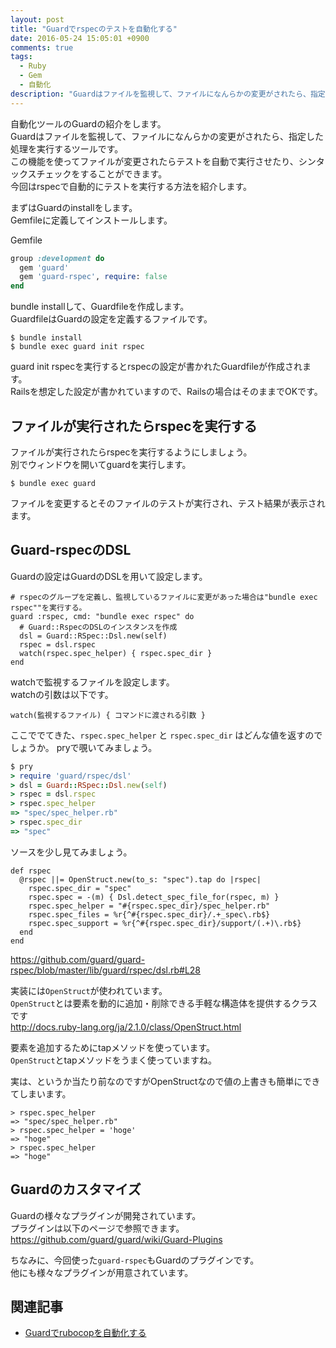 ```yaml
---
layout: post
title: "Guardでrspecのテストを自動化する"
date: 2016-05-24 15:05:01 +0900
comments: true
tags: 
  - Ruby 
  - Gem 
  - 自動化
description: "Guardはファイルを監視して、ファイルになんらかの変更がされたら、指定した処理を実行するツールです。この機能を使ってファイルが変更されたらテストを自動で実行させたり、シンタックスチェックをすることができます。今回はrspecで自動的にテストを実行する方法を紹介します。"
---
```


自動化ツールのGuardの紹介をします。  
Guardはファイルを監視して、ファイルになんらかの変更がされたら、指定した処理を実行するツールです。  
この機能を使ってファイルが変更されたらテストを自動で実行させたり、シンタックスチェックをすることができます。  
今回はrspecで自動的にテストを実行する方法を紹介します。  

まずはGuardのinstallをします。  
Gemfileに定義してインストールします。  

Gemfile


```ruby
group :development do
  gem 'guard'
  gem 'guard-rspec', require: false
end

```

bundle installして、Guardfileを作成します。  
GuardfileはGuardの設定を定義するファイルです。


```
$ bundle install
$ bundle exec guard init rspec

```

guard init rspecを実行するとrspecの設定が書かれたGuardfileが作成されます。  
Railsを想定した設定が書かれていますので、Railsの場合はそのままでOKです。

## ファイルが実行されたらrspecを実行する

ファイルが実行されたらrspecを実行するようにしましょう。  
別でウィンドウを開いてguardを実行します。  


```
$ bundle exec guard

```

ファイルを変更するとそのファイルのテストが実行され、テスト結果が表示されます。

## Guard-rspecのDSL

Guardの設定はGuardのDSLを用いて設定します。


```
# rspecのグループを定義し、監視しているファイルに変更があった場合は"bundle exec rspec""を実行する。
guard :rspec, cmd: "bundle exec rspec" do
  # Guard::RspecのDSLのインスタンスを作成
  dsl = Guard::RSpec::Dsl.new(self)
  rspec = dsl.rspec
  watch(rspec.spec_helper) { rspec.spec_dir }
end

```

watchで監視するファイルを設定します。  
watchの引数は以下です。  


```text
watch(監視するファイル) { コマンドに渡される引数 }

```

ここででてきた、`rspec.spec_helper` と `rspec.spec_dir` はどんな値を返すのでしょうか。
pryで覗いてみましょう。


```ruby
$ pry
> require 'guard/rspec/dsl'
> dsl = Guard::RSpec::Dsl.new(self)
> rspec = dsl.rspec
> rspec.spec_helper
=> "spec/spec_helper.rb"
> rspec.spec_dir
=> "spec"

```

ソースを少し見てみましょう。


```
def rspec
  @rspec ||= OpenStruct.new(to_s: "spec").tap do |rspec|
    rspec.spec_dir = "spec"
    rspec.spec = -(m) { Dsl.detect_spec_file_for(rspec, m) }
    rspec.spec_helper = "#{rspec.spec_dir}/spec_helper.rb"
    rspec.spec_files = %r{^#{rspec.spec_dir}/.+_spec\.rb$}
    rspec.spec_support = %r{^#{rspec.spec_dir}/support/(.+)\.rb$}
  end
end

```

https://github.com/guard/guard-rspec/blob/master/lib/guard/rspec/dsl.rb#L28

実装には`OpenStruct`が使われています。  
`OpenStruct`とは要素を動的に追加・削除できる手軽な構造体を提供するクラスです  
http://docs.ruby-lang.org/ja/2.1.0/class/OpenStruct.html

要素を追加するためにtapメソッドを使っています。  
`OpenStruct`とtapメソッドをうまく使っていますね。  

実は、というか当たり前なのですがOpenStructなので値の上書きも簡単にできてしまいます。


```
> rspec.spec_helper
=> "spec/spec_helper.rb"
> rspec.spec_helper = 'hoge'
=> "hoge"
> rspec.spec_helper
=> "hoge"

```

## Guardのカスタマイズ

Guardの様々なプラグインが開発されています。  
プラグインは以下のページで参照できます。  
https://github.com/guard/guard/wiki/Guard-Plugins

ちなみに、今回使った`guard-rspec`もGuardのプラグインです。  
他にも様々なプラグインが用意されています。

## 関連記事

* [Guardでrubocopを自動化する](/blog/2016/12/07/guard-rubocop/)
